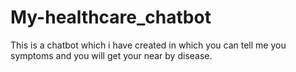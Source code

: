 # My-healthcare_chatbot
This is a chatbot which i have created in which you can tell me you symptoms and you will get your near by disease.
